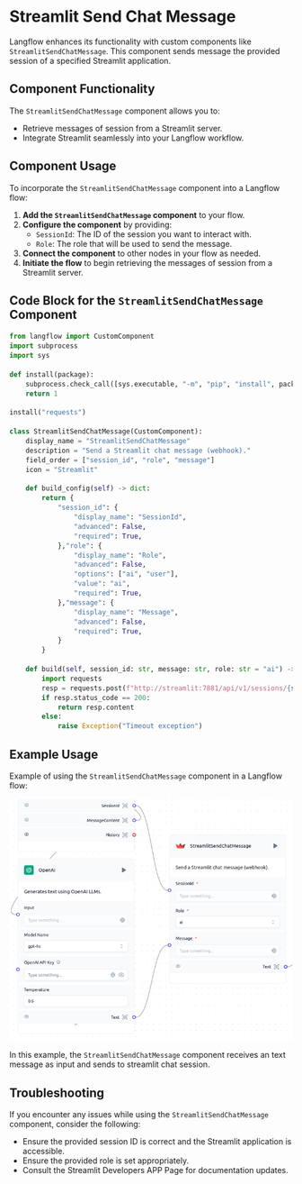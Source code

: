 # Streamlit Send Chat Message

Langflow enhances its functionality with custom components like `StreamlitSendChatMessage`. This component sends message the provided session of a specified Streamlit application.


## Component Functionality

<Admonition type="tip" title="Component Functionality">

The `StreamlitSendChatMessage` component allows you to:

- Retrieve messages of session from a Streamlit server.
- Integrate Streamlit seamlessly into your Langflow workflow.

</Admonition>

## Component Usage

To incorporate the `StreamlitSendChatMessage` component into a Langflow flow:

1. **Add the `StreamlitSendChatMessage` component** to your flow.
2. **Configure the component** by providing:
   - `SessionId`: The ID of the session you want to interact with.
   - `Role`: The role that will be used to send the message.
2. **Connect the component** to other nodes in your flow as needed.
3. **Initiate the flow** to begin retrieving the messages of session from a Streamlit server.

## Code Block for the `StreamlitSendChatMessage` Component

```python
from langflow import CustomComponent
import subprocess
import sys

def install(package):
    subprocess.check_call([sys.executable, "-m", "pip", "install", package])
    return 1

install("requests")

class StreamlitSendChatMessage(CustomComponent):
    display_name = "StreamlitSendChatMessage"
    description = "Send a Streamlit chat message (webhook)."
    field_order = ["session_id", "role", "message"]
    icon = "Streamlit"

    def build_config(self) -> dict:
        return {
            "session_id": {
                "display_name": "SessionId",
                "advanced": False,
                "required": True,
            },"role": {
                "display_name": "Role",
                "advanced": False,
                "options": ["ai", "user"],
                "value": "ai",
                "required": True,
            },"message": {
                "display_name": "Message",
                "advanced": False,
                "required": True,
            }
        }

    def build(self, session_id: str, message: str, role: str = "ai") -> str:
        import requests
        resp = requests.post(f"http://streamlit:7881/api/v1/sessions/{session_id}/messages", json={"role": role, "content": message})
        if resp.status_code == 200:
            return resp.content
        else:
            raise Exception("Timeout exception")
```

## Example Usage

<Admonition type="info" title="Example Usage">

Example of using the `StreamlitSendChatMessage` component in a Langflow flow:

![](./564987654.png)

In this example, the `StreamlitSendChatMessage` component receives an text message as input and sends to streamlit chat session.

</Admonition>


## Troubleshooting

<Admonition type="caution" title="Troubleshooting">

If you encounter any issues while using the `StreamlitSendChatMessage` component, consider the following:

- Ensure the provided session ID is correct and the Streamlit application is accessible.
- Ensure the provided role is set appropriately.
- Consult the Streamlit Developers APP Page for documentation updates.

</Admonition>
